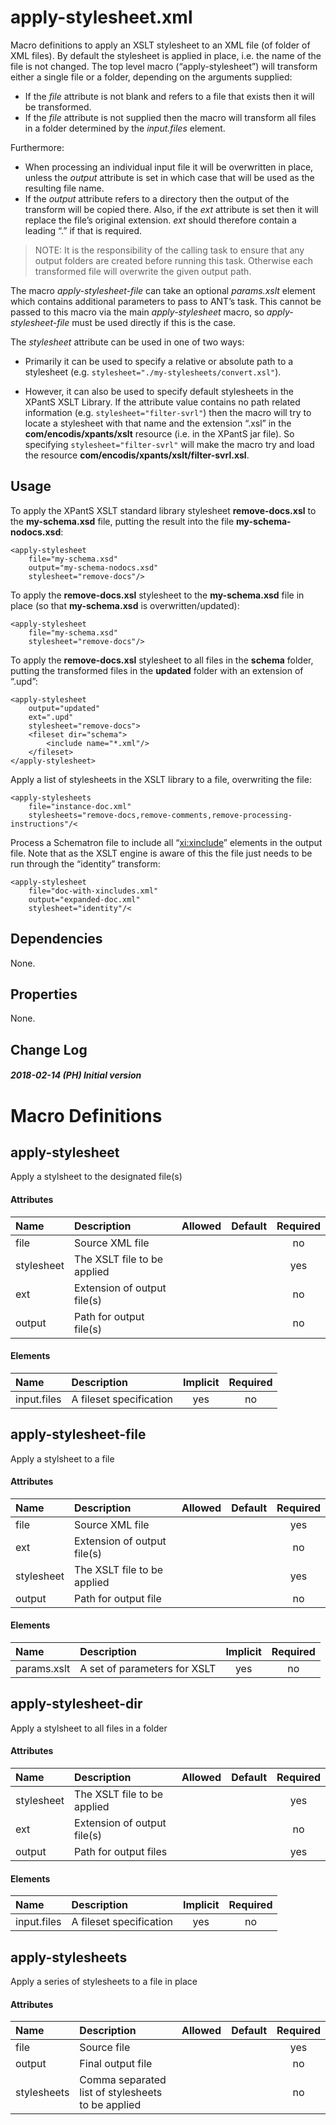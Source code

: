 # apply-stylesheet.xml

Macro definitions to apply an XSLT stylesheet to an XML file (of folder
of XML files). By default the stylesheet is applied in place, i.e. the
name of the file is not changed. The top level macro
(“apply-stylesheet”) will transform either a single file or a
folder, depending on the arguments supplied:

  - If the *file* attribute is not blank and refers to a file that
    exists then it will be transformed.
  - If the *file* attribute is not supplied then the macro will
    transform all files in a folder determined by the *input.files*
    element.

Furthermore:

  - When processing an individual input file it will be overwritten in
    place, unless the *output* attribute is set in which case that will
    be used as the resulting file name.
  - If the *output* attribute refers to a directory then the output of
    the transform will be copied there. Also, if the *ext* attribute is
    set then it will replace the file’s original extension. *ext* should
    therefore contain a leading “.” if that is required.

> NOTE: It is the responsibility of the calling task to ensure that any
> output folders are created before running this task. Otherwise each
> transformed file will overwrite the given output path.

The macro *apply-stylesheet-file* can take an optional *params.xslt*
element which contains additional parameters to pass to ANT’s <xslt>
task. This cannot be passed to this macro via the main
*apply-stylesheet* macro, so *apply-stylesheet-file* must be used
directly if this is the case.

The *stylesheet* attribute can be used in one of two ways:

  - Primarily it can be used to specify a relative or absolute path to a
    stylesheet (e.g. `stylesheet="./my-stylesheets/convert.xsl"`).

  - However, it can also be used to specify default stylesheets in the
    XPantS XSLT Library. If the attribute value contains no path related
    information (e.g. `stylesheet="filter-svrl"`) then the macro will
    try to locate a stylesheet with that name and the extension “.xsl”
    in the **com/encodis/xpants/xslt** resource (i.e. in the XPantS jar
    file). So specifying `stylesheet="filter-svrl"` will make the macro
    try and load the resource
    **com/encodis/xpants/xslt/filter-svrl.xsl**.

## Usage

To apply the XPantS XSLT standard library stylesheet **remove-docs.xsl**
to the **my-schema.xsd** file, putting the result into the file
**my-schema-nodocs.xsd**:

    <apply-stylesheet
        file="my-schema.xsd"
        output="my-schema-nodocs.xsd"
        stylesheet="remove-docs"/>

To apply the **remove-docs.xsl** stylesheet to the **my-schema.xsd**
file in place (so that **my-schema.xsd** is overwritten/updated):

    <apply-stylesheet
        file="my-schema.xsd"
        stylesheet="remove-docs"/>

To apply the **remove-docs.xsl** stylesheet to all files in the
**schema** folder, putting the transformed files in the **updated**
folder with an extension of “.upd”:

    <apply-stylesheet
        output="updated"
        ext=".upd"
        stylesheet="remove-docs">
        <fileset dir="schema">
            <include name="*.xml"/>
        </fileset>
    </apply-stylesheet>

Apply a list of stylesheets in the XSLT library to a file, overwriting
the file:

    <apply-stylesheets
        file="instance-doc.xml"
        stylesheets="remove-docs,remove-comments,remove-processing-instructions"/<

Process a Schematron file to include all “<xi:xinclude>” elements in the
output file. Note that as the XSLT engine is aware of this the file just
needs to be run through the “identity” transform:

    <apply-stylesheet
        file="doc-with-xincludes.xml"
        output="expanded-doc.xml"
        stylesheet="identity"/<

## Dependencies

None.

## Properties

None.

## Change Log

##### 2018-02-14 (PH) Initial version

# Macro Definitions

## apply-stylesheet

Apply a stylsheet to the designated
file(s)

#### Attributes

| Name       | Description                 | Allowed | Default | Required |
| :--------- | :-------------------------- | :------ | :-----: | :------: |
| file       | Source XML file             |         |         |    no    |
| stylesheet | The XSLT file to be applied |         |         |   yes    |
| ext        | Extension of output file(s) |         |         |    no    |
| output     | Path for output file(s)     |         |         |    no    |

#### Elements

| Name        | Description             | Implicit | Required |
| :---------- | :---------------------- | :------: | :------: |
| input.files | A fileset specification |   yes    |    no    |

## apply-stylesheet-file

Apply a stylsheet to a
file

#### Attributes

| Name       | Description                 | Allowed | Default | Required |
| :--------- | :-------------------------- | :------ | :-----: | :------: |
| file       | Source XML file             |         |         |   yes    |
| ext        | Extension of output file(s) |         |         |    no    |
| stylesheet | The XSLT file to be applied |         |         |   yes    |
| output     | Path for output file        |         |         |    no    |

#### Elements

| Name        | Description                  | Implicit | Required |
| :---------- | :--------------------------- | :------: | :------: |
| params.xslt | A set of parameters for XSLT |   yes    |    no    |

## apply-stylesheet-dir

Apply a stylsheet to all files in a
folder

#### Attributes

| Name       | Description                 | Allowed | Default | Required |
| :--------- | :-------------------------- | :------ | :-----: | :------: |
| stylesheet | The XSLT file to be applied |         |         |   yes    |
| ext        | Extension of output file(s) |         |         |    no    |
| output     | Path for output files       |         |         |   yes    |

#### Elements

| Name        | Description             | Implicit | Required |
| :---------- | :---------------------- | :------: | :------: |
| input.files | A fileset specification |   yes    |    no    |

## apply-stylesheets

Apply a series of stylesheets to a file in
place

#### Attributes

| Name        | Description                                       | Allowed | Default | Required |
| :---------- | :------------------------------------------------ | :------ | :-----: | :------: |
| file        | Source file                                       |         |         |   yes    |
| output      | Final output file                                 |         |         |    no    |
| stylesheets | Comma separated list of stylesheets to be applied |         |         |    no    |
